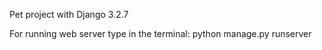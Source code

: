 Pet project with Django 3.2.7

For running web server type in the terminal: python manage.py runserver